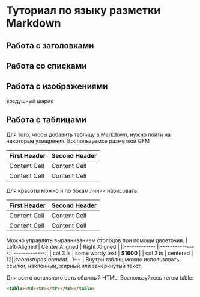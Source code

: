 # Туториал по языку разметки Markdown #

## Работа с заголовками ##

## Работа со списками ##

## Работа с изображениями ##

воздушный шарик

## Работа с таблицами

Для того, чтобы добавить таблицу в Markdown, нужно пойти на некоторые ухищрения. Воспользуемся разметкой GFM 

First Header | Second Header
------------- | -------------
Content Cell | Content Cell
Content Cell | Content Cell

Для красоты можно и по бокам линии нарисовать:

| First Header | Second Header |
| ------------- | ------------- |
| Content Cell | Content Cell |
| Content Cell | Content Cell |
Можно управлять выравниванием столбцов при помощи
двоеточия.
| Left-Aligned | Center Aligned | Right Aligned |
|:------------- |:---------------:| -------------:|
| col 3 is | some wordy text | **$1600** |
| col 2 is | centered | $12 |
| zebra stripes | are neat | ~~$1~~ |
Внутри таблиц можно использовать ссылки, наклонный,
жирный или зачеркнутый текст.


Для всего остального есть обычный HTML. Воспользуйтесь тегом table:
```HTML 
<table><td><tr></tr></td></table>
```

